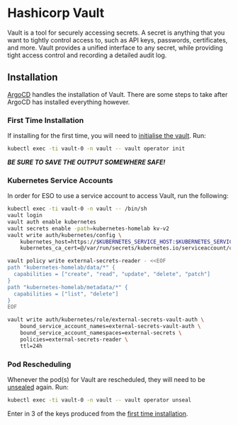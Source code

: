 # Hashicorp Vault

Vault is a tool for securely accessing secrets. A secret is anything that you want to tightly control access to, such as API keys, passwords, certificates, and more. Vault provides a unified interface to any secret, while providing tight access control and recording a detailed audit log.


## Installation

[ArgoCD](../argocd/README.md) handles the installation of Vault. There are some steps to take after ArgoCD has installed everything however.

### First Time Installation

If installing for the first time, you will need to [initialise the vault](https://developer.hashicorp.com/vault/docs/commands/operator/init). Run:

```bash
kubectl exec -ti vault-0 -n vault -- vault operator init
```

***BE SURE TO SAVE THE OUTPUT SOMEWHERE SAFE!***

### Kubernetes Service Accounts

In order for ESO to use a service account to access Vault, run the following:

```bash
kubectl exec -ti vault-0 -n vault -- /bin/sh
vault login
vault auth enable kubernetes
vault secrets enable -path=kubernetes-homelab kv-v2
vault write auth/kubernetes/config \
    kubernetes_host=https://$KUBERNETES_SERVICE_HOST:$KUBERNETES_SERVICE_PORT \
    kubernetes_ca_cert=@/var/run/secrets/kubernetes.io/serviceaccount/ca.crt 

vault policy write external-secrets-reader - <<EOF
path "kubernetes-homelab/data/*" {
  capabilities = ["create", "read", "update", "delete", "patch"]
}
path "kubernetes-homelab/metadata/*" {
  capabilities = ["list", "delete"]
}
EOF

vault write auth/kubernetes/role/external-secrets-vault-auth \
    bound_service_account_names=external-secrets-vault-auth \
    bound_service_account_namespaces=external-secrets \
    policies=external-secrets-reader \
    ttl=24h
```


### Pod Rescheduling

Whenever the pod(s) for Vault are rescheduled, they will need to be [unsealed](https://developer.hashicorp.com/vault/docs/concepts/seal) again. Run:

```bash
kubectl exec -ti vault-0 -n vault -- vault operator unseal
```

Enter in 3 of the keys produced from the [first time installation](#first-time-installation).

